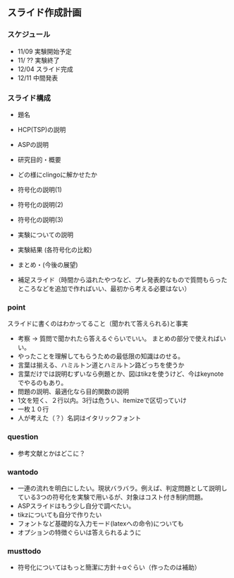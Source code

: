 ## スライド作成計画  
### スケジュール
- 11/09 実験開始予定
- 11/ ?? 実験終了
- 12/04 スライド完成
- 12/11 中間発表

### スライド構成
- 題名
- HCP(TSP)の説明
- ASPの説明
- 研究目的・概要
- どの様にclingoに解かせたか
- 符号化の説明(1)
- 符号化の説明(2)
- 符号化の説明(3)
- 実験についての説明
- 実験結果 (各符号化の比較)
- まとめ・(今後の展望)

- 補足スライド（時間から溢れたやつなど、プレ発表的なもので質問もらったところなどを追加で作ればいい、最初から考える必要はない）

### point
スライドに書くのはわかってること（聞かれて答えられる)と事実
- 考察 -> 質問で聞かれたら答えるぐらいでいい。
          まとめの部分で使えればいい。
- やったことを理解してもらうための最低限の知識はのせる。
- 言葉は揃える、ハミルトン道とハミルトン路どっちを使うか
- 言葉だけでは説明むずいなら例題とか、図はtikzを使うけど、今はkeynoteでやるのもあり。
- 問題の説明、最適化なら目的関数の説明
- 1文を短く、２行以内。3行は危うい、itemizeで区切っていけ
- 一枚１０行
- 人が考えた（？）名詞はイタリックフォント

### question
- 参考文献とかはどこに？

### wantodo
- 一連の流れを明白にしたい。現状バラバラ。例えば、判定問題として説明している3つの符号化を実験で用いるが、対象はコスト付き制約問題。
- ASPスライドはもう少し自分で調べたい。
- tikzについても自分で作りたい
- フォントなど基礎的な入力モード(latexへの命令)についても
- オプションの特徴ぐらいは答えられるように

### musttodo
- 符号化についてはもっと簡潔に方針＋αぐらい（作ったのは補助）